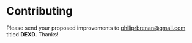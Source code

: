 # Contributing

Please send your proposed improvements to philiprbrenan@gmail.com titled **DEXD**. Thanks!



